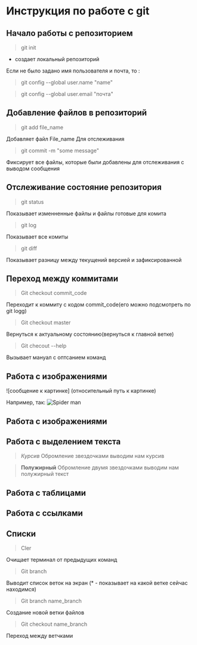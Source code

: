 # Инструкция по работе с git

## Начало работы с репозиторием
> git init

* создает локальный репозиторий

Если не было задано имя пользователя и почта, то :
> git config --global user.name "name"

> git config --global user.email "почта"

## Добавление файлов в репозиторий
> git add file_name

Добавляет файл File_name Для отслеживания

> git commit -m "some message"

Фиксирует все файлы, которые были добавлены для отслеживания с выводом сообщения

## Отслеживание состояние репозитория
> git status

Показывает изменненные файлы и файлы готовые для комита

> git log

Показывает все комиты

> git diff

Показывает разницу между текущений версией и зафиксированной

## Переход между коммитами
> Git checkout commit_code

Переходит к коммиту с кодом commit_code(его можно подсмотреть по git logg)

> Git checkout master

Вернуться к актуальному состоянию(вернуться к главной ветке)

> Git checout --help

Вызывает мануал с оптсанием команд

## Работа с изображениями
![сообщение к картинке] (относительный путь к картинке)

Например, так:
![Spider man](SM.jpg)

## Работа с изображениями

## Работа с выделением текста
>*Курсив* 
Обромление звездочками выводим нам курсив

>**Полужирный**
Обромление двумя звездочками выводим нам полужирный текст



## Работа с таблицами

## Работа с ссылками

## Списки


>Cler 

Очищает терминал от предыдущих команд

>Git branch 

Выводит список веток на экран (* - показывает на какой ветке сейчас находимся)

>Git branch name_branch

Создание новой ветки файлов

>Git checkout name_branch

Переход между ветчками

